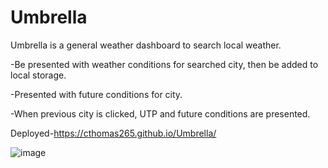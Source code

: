 # Umbrella

Umbrella is a general weather dashboard to search local weather.

-Be presented with weather conditions for searched city, then be added to local storage.

-Presented with future conditions for city.

-When previous city is clicked, UTP and future conditions are presented.

Deployed-https://cthomas265.github.io/Umbrella/

![image](https://user-images.githubusercontent.com/98835210/163062042-7d21bed9-0f6f-4021-9453-a22c00506303.png)
